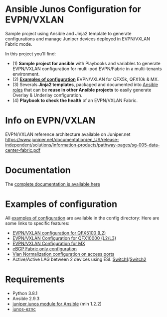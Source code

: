 # Ansible Junos Configuration for EVPN/VXLAN

Sample project using Ansible and Jinja2 template to generate configurations and manage Juniper devices deployed in EVPN/VXLAN Fabric mode.

In this project you'll find:
- (1) **Sample project for ansible** with Playbooks and variables to generate EVPN/VXLAN configuration for multi-pod EVPN/Fabric in a multi-tenants environment.
- (2) **[Examples of configuration](config)** EVPN/VXLAN for QFX5k, QFX10k & MX.
- (3) Severals **Jinja2 templates**, packaged and documented into [Ansible roles](roles) that can be **reuse in other Ansible projects** to easily generate Overlay & Underlay configuration.
- (4) **Playbook to check the health** of an EVPN/VXLAN Fabric.

# Info on EVPN/VXLAN

EVPN/VXLAN reference architecture available on Juniper.net
https://www.juniper.net/documentation/en_US/release-independent/solutions/information-products/pathway-pages/sg-005-data-center-fabric.pdf

# Documentation

The [complete documentation is available here](http://ansible-junos-evpn-vxlan.readthedocs.io/en/latest/index.html)

# Examples of configuration

All [examples of configuration](config) are available in the config directory:
Here are some links to specific features:
- [EVPN/VXLAN configuration for QFX5100 (L2)](config/leaf-02.conf)
- [EVPN/VXLAN Configuration for QFX10000 (L2/L3)](config/spine-01.conf)
- [EVPN/VXLAN Configuration for MX](config/spine-03.conf)
- [eBGP Fabric only configuration](config/fabric-01.conf)
- [Vlan Normalization configuration on access ports](config/leaf-01.conf)
- Active/Active LAG between 2 devices using ESI. [Switch1](config/leaf-03.conf)/[Switch2](config/leaf-04.conf)


# Requirements
 - Python 3.8.1
 - Ansible 2.9.3
 - [juniper.junos module for Ansible](https://github.com/Juniper/ansible-junos-stdlib) (min 1.2.2)
 - [junos-eznc](https://github.com/Juniper/py-junos-eznc)
